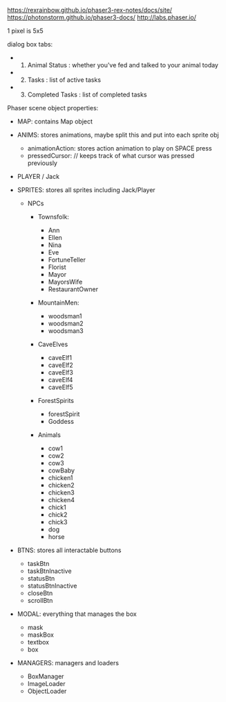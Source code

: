 https://rexrainbow.github.io/phaser3-rex-notes/docs/site/
https://photonstorm.github.io/phaser3-docs/
http://labs.phaser.io/

1 pixel is 5x5

dialog box tabs:

- 1) Animal Status : whether you've fed and talked to your animal today
- 2) Tasks : list of active tasks
- 3) Completed Tasks : list of completed tasks

Phaser scene object properties:

- MAP: contains Map object

- ANIMS: stores animations, maybe split this and put into each sprite obj
    - animationAction: stores action animation to play on SPACE press
    - pressedCursor: // keeps track of what cursor was pressed previously

- PLAYER / Jack

- SPRITES: stores all sprites including Jack/Player
    - NPCs
        - Townsfolk:
            - Ann
            - Ellen
            - Nina
            - Eve
            - FortuneTeller
            - Florist
            - Mayor
            - MayorsWife
            - RestaurantOwner
        - MountainMen:
            - woodsman1
            - woodsman2
            - woodsman3
        - CaveElves
            - caveElf1
            - caveElf2
            - caveElf3
            - caveElf4
            - caveElf5
        - ForestSpirits
            - forestSpirit
            - Goddess

        - Animals
            - cow1
            - cow2
            - cow3
            - cowBaby
            - chicken1
            - chicken2
            - chicken3
            - chicken4
            - chick1
            - chick2
            - chick3
            - dog
            - horse

- BTNS: stores all interactable buttons
    - taskBtn
    - taskBtnInactive
    - statusBtn
    - statusBtnInactive
    - closeBtn
    - scrollBtn

- MODAL: everything that manages the box
    - mask
    - maskBox
    - textbox
    - box

- MANAGERS: managers and loaders
    - BoxManager
    - ImageLoader
    - ObjectLoader

